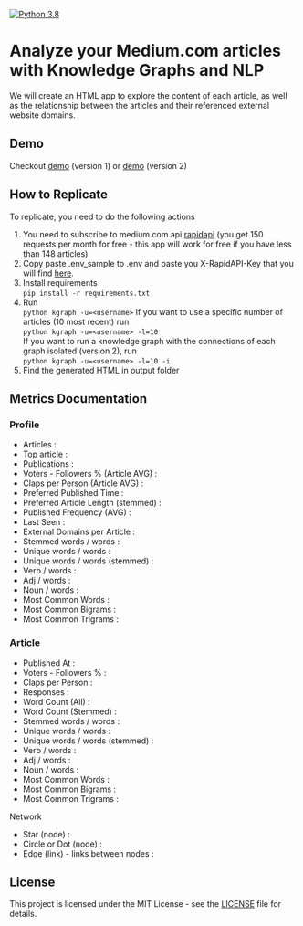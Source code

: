 [![Python 3.8](https://img.shields.io/badge/python-3.8-blue.svg)](https://www.python.org/downloads/release/python-380/)

# Analyze your Medium.com articles with Knowledge Graphs and NLP

We will create an HTML app to explore the content of each article, as well as the relationship between the articles and
their referenced external website domains.

## Demo

Checkout [demo](https://justdataplease.com/db/medium-articles-analysis.html) (version 1)
or [demo](https://justdataplease.com/db/medium-articles-analysis-2.html) (version 2)

## How to Replicate

To replicate, you need to do the following actions

1) You need to subscribe to medium.com api [rapidapi](https://rapidapi.com/nishujain199719-vgIfuFHZxVZ/api/medium2) (you
   get 150 requests per month for free - this app will work for free if you have less than 148 articles)
2) Copy paste .env_sample to .env and paste you X-RapidAPI-Key that you will
   find [here](https://rapidapi.com/nishujain199719-vgIfuFHZxVZ/api/medium2).
3) Install requirements <br>
   `pip install -r requirements.txt`
4) Run <br>
   `python kgraph -u=<username>`
   If you want to use a specific number of articles (10 most recent) run <br>
   `python kgraph -u=<username> -l=10` <br>
   If you want to run a knowledge graph with the connections of each graph isolated (version 2), run <br>
   `python kgraph -u=<username> -l=10 -i`
5) Find the generated HTML in output folder

## Metrics Documentation

### Profile

- Articles :
- Top article :
- Publications :
- Voters - Followers % (Article AVG) :
- Claps per Person (Article AVG) :
- Preferred Published Time :
- Preferred Article Length (stemmed) :
- Published Frequency (AVG) :
- Last Seen :
- External Domains per Article :
- Stemmed words / words :
- Unique words / words :
- Unique words / words (stemmed) :
- Verb / words :
- Adj / words :
- Noun / words :
- Most Common Words :
- Most Common Bigrams :
- Most Common Trigrams :

### Article

- Published At :
- Voters - Followers % :
- Claps per Person :
- Responses :
- Word Count (All) :
- Word Count (Stemmed) :
- Stemmed words / words :
- Unique words / words :
- Unique words / words (stemmed) :
- Verb / words :
- Adj / words :
- Noun / words :
- Most Common Words :
- Most Common Bigrams :
- Most Common Trigrams :

Network

- Star (node) :
- Circle or Dot (node) :
- Edge (link) - links between nodes :

## License

This project is licensed under the MIT License - see the [LICENSE](LICENSE) file for details.
